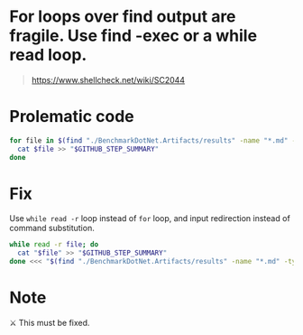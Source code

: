 # For loops over find output are fragile. Use find -exec or a while read loop.

> https://www.shellcheck.net/wiki/SC2044

# Prolematic code

```sh
for file in $(find "./BenchmarkDotNet.Artifacts/results" -name "*.md" -type f); do
  cat $file >> "$GITHUB_STEP_SUMMARY"
done
```

# Fix

Use `while read -r` loop instead of `for` loop, and input redirection instead of command substitution.

```sh
while read -r file; do
  cat "$file" >> "$GITHUB_STEP_SUMMARY"
done <<< "$(find "./BenchmarkDotNet.Artifacts/results" -name "*.md" -type f)"
```

# Note

⚔️ This must be fixed.
